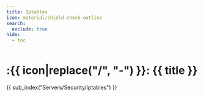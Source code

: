 ```yaml
---
title: Iptables
icon: material/shield-check-outline
search:
  exclude: true
hide:
  - toc
---
```


# :{{ icon|replace("/", "-") }}: {{ title }}

{{ sub_index("Servers/Security/Iptables") }}

